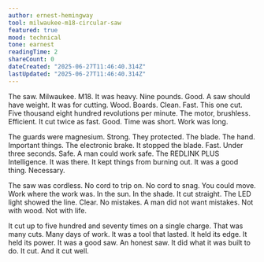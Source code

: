 ```yaml
---
author: ernest-hemingway
tool: milwaukee-m18-circular-saw
featured: true
mood: technical
tone: earnest
readingTime: 2
shareCount: 0
dateCreated: "2025-06-27T11:46:40.314Z"
lastUpdated: "2025-06-27T11:46:40.314Z"
---
```


The saw. Milwaukee. M18. It was heavy. Nine pounds. Good. A saw should have weight. It was for cutting. Wood. Boards. Clean. Fast. This one cut. Five thousand eight hundred revolutions per minute. The motor, brushless. Efficient. It cut twice as fast. Good. Time was short. Work was long.

The guards were magnesium. Strong. They protected. The blade. The hand. Important things. The electronic brake. It stopped the blade. Fast. Under three seconds. Safe. A man could work safe. The REDLINK PLUS Intelligence. It was there. It kept things from burning out. It was a good thing. Necessary.

The saw was cordless. No cord to trip on. No cord to snag. You could move. Work where the work was. In the sun. In the shade. It cut straight. The LED light showed the line. Clear. No mistakes. A man did not want mistakes. Not with wood. Not with life.

It cut up to five hundred and seventy times on a single charge. That was many cuts. Many days of work. It was a tool that lasted. It held its edge. It held its power. It was a good saw. An honest saw. It did what it was built to do. It cut. And it cut well.
